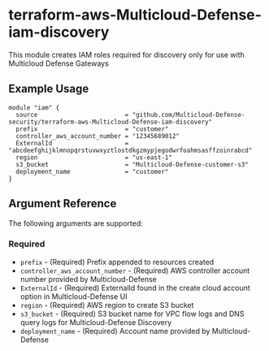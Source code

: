 # terraform-aws-Multicloud-Defense-iam-discovery
This module creates IAM roles required for discovery only for use with Multicloud Defense Gateways

## Example Usage
```hcl
module "iam" {
  source                        = "github.com/Multicloud-Defense-security/terraform-aws-Multicloud-Defense-iam-discovery"
  prefix                        = "customer"
  controller_aws_account_number = "12345689012"
  ExternalId                    = "abcdeefghijklmnopqrstuvwxyztlostdkgzmypjegodwrfoahmsasffzoinrabcd"
  region                        = "us-east-1"
  s3_bucket                     = "Multicloud-Defense-customer-s3"
  deployment_name               = "customer"
}
```

## Argument Reference

The following arguments are supported:
### Required
* `prefix` - (Required) Prefix appended to resources created
* `controller_aws_account_number` - (Required) AWS controller account number provided by Multicloud-Defense
* `ExternalId` - (Required) ExternalId found in the create cloud account option in Multicloud-Defense UI
* `region` - (Required) AWS region to create S3 bucket
* `s3_bucket` - (Required) S3 bucket name for VPC flow logs and DNS query logs for Multicloud-Defense Discovery
* `deployment_name` - (Required) Account name provided by Multicloud-Defense